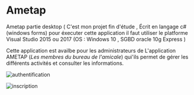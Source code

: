 # Ametap
Ametap partie desktop (
C'est mon projet fin d'étude , Écrit en langage c# (windows forms) 
pour éxecuter cette application il faut utiliser le platforme Visual Studio 2015 ou 2017 (OS : Windows 10 , SGBD oracle 10g Express )

Cette application est availbe pour les administrateurs de L'application AMETAP (<i>Les membres du bureau de l'amicale</i>) qui'ils permet de gérer les différents activités et consulter les informations.

![authentification](https://user-images.githubusercontent.com/20991604/41009722-a3464828-692a-11e8-8cae-2677380ea625.png)

![inscription](https://user-images.githubusercontent.com/20991604/41009723-a3708570-692a-11e8-85bb-5113f614e310.png)
